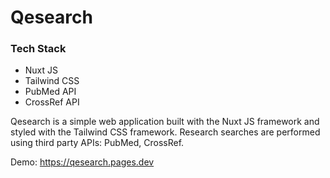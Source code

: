 # Qesearch
### Tech Stack
* Nuxt JS
* Tailwind CSS
* PubMed API
* CrossRef API

Qesearch is a simple web application built with the Nuxt JS framework and styled with the Tailwind CSS framework. Research searches are performed using third party APIs: PubMed, CrossRef.

Demo: https://qesearch.pages.dev
